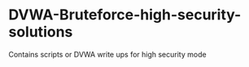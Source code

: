 # DVWA-Bruteforce-high-security-solutions
Contains scripts or DVWA write ups for high security mode
